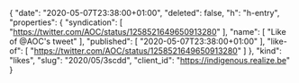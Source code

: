 {
  "date": "2020-05-07T23:38:00+01:00",
  "deleted": false,
  "h": "h-entry",
  "properties": {
    "syndication": [
      "https://twitter.com/AOC/status/1258521649650913280"
    ],
    "name": [
      "Like of @AOC's tweet"
    ],
    "published": [
      "2020-05-07T23:38:00+01:00"
    ],
    "like-of": [
      "https://twitter.com/AOC/status/1258521649650913280"
    ]
  },
  "kind": "likes",
  "slug": "2020/05/3scdd",
  "client_id": "https://indigenous.realize.be"
}
